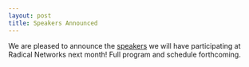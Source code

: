 ```yaml
---
layout: post
title: Speakers Announced
---
```

<p>We are pleased to announce the <a href="/speakers/">speakers</a> we will have participating at Radical Networks next month! Full program and schedule forthcoming.</p>